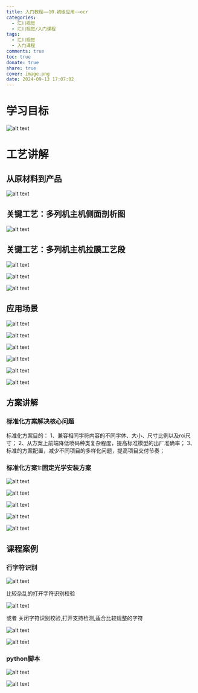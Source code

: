 ```yaml
---
title: 入门教程——10.初级应用-—ocr
categories:
  - 汇川视觉
  - 汇川视觉/入门课程
tags:
  - 汇川视觉
  - 入门课程
comments: true
toc: true
donate: true
share: true
cover: image.png
date: 2024-09-13 17:07:02
---
```


# 学习目标

![alt text](image.png)

# 工艺讲解

## 从原材料到产品

![alt text](image-1.png)

## 关键工艺：多列机主机侧面剖析图

![alt text](image-2.png)

## 关键工艺：多列机主机拉膜工艺段

![alt text](image-3.png)

![alt text](image-4.png)

![alt text](image-5.png)

## 应用场景

![alt text](image-6.png)

![alt text](image-7.png)

![alt text](image-8.png)

![alt text](image-9.png)

![alt text](image-10.png)

![alt text](image-11.png)

## 方案讲解

### 标准化方案解决核心问题

标准化方案目的：
1、兼容相同字符内容的不同字体、大小、尺寸比例以及roi尺寸；
2、从方案上前端降低喷码种类复杂程度，提高标准模型的出厂准确率；
3、标准的方案配置，减少不同项目的多样化问题，提高项目交付节奏；

### 标准化方案1:固定光学安装方案

![alt text](image-12.png)

![alt text](image-13.png)

![alt text](image-14.png)

![alt text](image-15.png)

![alt text](image-16.png)

## 课程案例

### 行字符识别

![alt text](image-17.png)

比较杂乱的打开字符识别校验

![alt text](image-18.png)

或者 关闭字符识别校验,打开支持检测,适合比较规整的字符

![alt text](image-19.png)

![alt text](image-20.png)

### python脚本

![alt text](image-21.png)

![alt text](image-22.png)
















